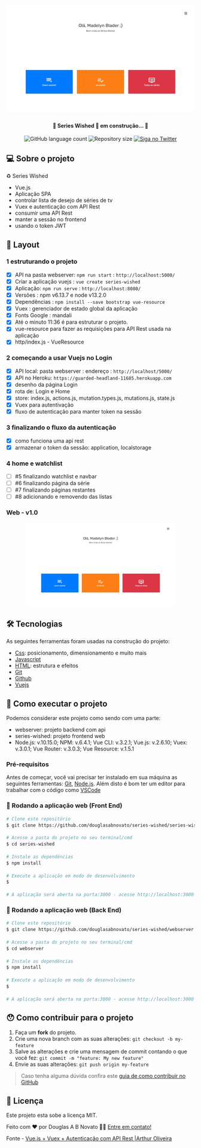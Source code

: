 <h1 align="center">
    <img alt="SeriesWished" title="#SeriesWished" src="./src/assets/tela-1.jpg" />
</h1>

<h4 align="center"> 
	🚧 Series Wished  🚀 em construção... 🚧
</h4> 

<p align="center">
  <img alt="GitHub language count" src="https://img.shields.io/github/languages/count/douglasabnovato/series-wished?color=%2304D361">
  <img alt="Repository size" src="https://img.shields.io/github/repo-size/douglasabnovato/series-wished">
  <a href="https://www.twitter.com/douglasabnovato/">
    <img alt="Siga no Twitter" src="https://img.shields.io/twitter/url?url=https%3A%2F%2Fgithub.com%douglasabnovato%2Fseries-wished">
  </a>
</p>

## 💻 Sobre o projeto

♻️ Series Wished

- Vue.js 
- Aplicação SPA  
- controlar lista de desejo de séries de tv 
- Vuex e autenticação com API Rest
- consumir uma API Rest
- manter a sessão no frontend
- usando o token JWT 
 
## 🎨 Layout

### 1 estruturando o projeto

- [x] API na pasta webserver: `npm run start` : `http://localhost:5000/`
- [x] Criar a aplicação vuejs : `vue create series-wished`
- [x] Aplicação: `npm run serve` : `http://localhost:8080/`
- [x] Versões : npm v6.13.7 e node v13.2.0
- [x] Dependências : `npm install --save bootstrap vue-resource`
- [x] Vuex : gerenciador de estado global da aplicação
- [x] Fonts Google : mandali
- [x] Até o minuto 11:36 é para estruturar o projeto.
- [x] vue-resource para fazer as requisições para API Rest usada na aplicação
- [x] http/index.js - VueResource

### 2 começando a usar Vuejs no Login   

- [x] API local: pasta webserver : endereço : `http://localhost/5000/`
- [x] API no Heroku: `https://guarded-headland-11685.herokuapp.com`
- [x] desenho da página Login
- [x] rota de: Login e Home
- [x] store: index.js, actions.js, mutation.types.js, mutations.js, state.js
- [x] Vuex para autentivação
- [x] fluxo de autenticação para manter token na sessão

### 3 finalizando o fluxo da autenticação

- [x] como funciona uma api rest
- [x] armazenar o token da sessão: application, localstorage

### 4 home e watchlist

- [ ] #5 finalizando watchlist e navbar
- [ ] #6 finalizando página da série
- [ ] #7 finalizando páginas restantes
- [ ] #8 adicionando e removendo das listas 

### Web - v1.0

<p align="center" style="display: flex; align-items: flex-start; justify-content: center;">
  <img alt="SeriesWished" title="#SeriesWished" src="./src/assets/tela-1.jpg" width="400px">
</p> 

## 🛠 Tecnologias

As seguintes ferramentas foram usadas na construção do projeto:

- [Css][css]: posicionamento, dimensionamento e muito mais
- [Javascript][javascript]
- [HTML][html]: estrutura e efeitos 
- [Git][git]
- [Github][github] 
- [Vuejs][vuejs] 

## 🚀 Como executar o projeto

Podemos considerar este projeto como sendo com uma parte:
- webserver: projeto backend com api
- series-wished: projeto frontend web 
- Node.js: v.10.15.0; NPM: v.6.4.1; Vue CLI: v.3.2.1; Vue.js: v.2.6.10; Vuex: v.3.0.1; Vue Router: v.3.0.3; Vue Resource: v.1.5.1

### Pré-requisitos

Antes de começar, você vai precisar ter instalado em sua máquina as seguintes ferramentas:
[Git](https://git-scm.com), [Node.js][nodejs]. 
Além disto é bom ter um editor para trabalhar com o código como [VSCode][vscode]

### 🧭 Rodando a aplicação web (Front End)

```bash 
# Clone este repositório
$ git clone https://github.com/douglasabnovato/series-wished/series-wished

# Acesse a pasta do projeto no seu terminal/cmd
$ cd series-wished

# Instale as dependências
$ npm install

# Execute a aplicação em modo de desenvolvimento
$  

# A aplicação será aberta na porta:3000 - acesse http://localhost:3000

```

### 🧭 Rodando a aplicação web (Back End)

```bash 
# Clone este repositório
$ git clone https://github.com/douglasabnovato/series-wished/webserver

# Acesse a pasta do projeto no seu terminal/cmd
$ cd webserver

# Instale as dependências
$ npm install

# Execute a aplicação em modo de desenvolvimento
$  

# A aplicação será aberta na porta:3000 - acesse http://localhost:3000

```

## 😯 Como contribuir para o projeto

1. Faça um **fork** do projeto.
2. Crie uma nova branch com as suas alterações: `git checkout -b my-feature`
3. Salve as alterações e crie uma mensagem de commit contando o que você fez: `git commit -m "feature: My new feature"`
4. Envie as suas alterações: `git push origin my-feature`
> Caso tenha alguma dúvida confira este [guia de como contribuir no GitHub](https://github.com/firstcontributions/first-contributions)


## 📝 Licença

Este projeto esta sobe a licença MIT.

Feito com ❤️ por Douglas A B Novato 👋🏽 [Entre em contato!](https://www.linkedin.com/in/douglasabnovato/)

[vuejs]: https://vuejs.org/
[git]: https://git-scm.com/doc
[github]: https://docs.github.com/en
[nodejs]: https://nodejs.org/
[typescript]: https://www.typescriptlang.org/
[expo]: https://expo.io/
[reactjs]: https://reactjs.org
[rn]: https://facebook.github.io/react-native/
[yarn]: https://yarnpkg.com/
[vscode]: https://code.visualstudio.com/
[vceditconfig]: https://marketplace.visualstudio.com/items?itemName=EditorConfig.EditorConfig
[license]: https://opensource.org/licenses/MIT
[vceslint]: https://marketplace.visualstudio.com/items?itemName=dbaeumer.vscode-eslint
[prettier]: https://marketplace.visualstudio.com/items?itemName=esbenp.prettier-vscode
[rs]: https://rocketseat.com.br 
[css]: https://developer.mozilla.org/en-US/docs/Web/CSS 
[html]: https://developer.mozilla.org/en-US/docs/Web/HTML
[javascript]: https://developer.mozilla.org/en-US/docs/Web/JavaScript 

Fonte - [Vue.js + Vuex + Autenticação com API Rest |Arthur Oliveira](https://www.youtube.com/playlist?list=PL7SyCwLzd5juMkMfe36pamqyK_8ugM-l3) 